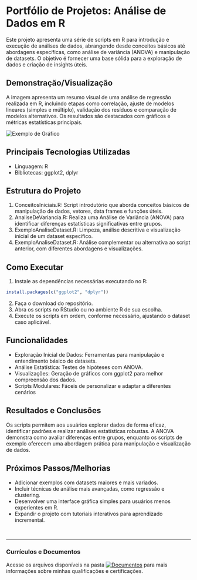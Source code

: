 # Portfólio de Projetos: Análise de Dados em R
Este projeto apresenta uma série de scripts em R para introdução e execução de análises de dados, abrangendo desde conceitos básicos até abordagens específicas, como análise de variância (ANOVA) e manipulação de datasets. O objetivo é fornecer uma base sólida para a exploração de dados e criação de insights úteis.

## Demonstração/Visualização
A imagem apresenta um resumo visual de uma análise de regressão realizada em R, incluindo etapas como correlação, ajuste de modelos lineares (simples e múltiplo), validação dos resíduos e comparação de modelos alternativos. Os resultados são destacados com gráficos e métricas estatísticas principais.
<br>

![Exemplo de Gráfico](https://github.com/vitoriapguimaraes/portifolio-R-DataScience/raw/main/GraficosANDScripts/4.ExemploAnaliseDataset-Apresentacao.png)

## Principais Tecnologias Utilizadas
- Linguagem: R
- Bibliotecas: ggplot2, dplyr

## Estrutura do Projeto
1. ConceitosIniciais.R: Script introdutório que aborda conceitos básicos de manipulação de dados, vetores, data frames e funções úteis.
2. AnaliseDeVariancia.R: Realiza uma Análise de Variância (ANOVA) para identificar diferenças estatísticas significativas entre grupos.
3. ExemploAnaliseDataset.R: Limpeza, análise descritiva e visualização inicial de um dataset específico.
4. ExemploAnaliseDataset.R: Análise complementar ou alternativa ao script anterior, com diferentes abordagens e visualizações.

## Como Executar
1. Instale as dependências necessárias executando no R:
```r
install.packages(c("ggplot2", "dplyr"))
```
2. Faça o download do repositório.
3. Abra os scripts no RStudio ou no ambiente R de sua escolha.
4. Execute os scripts em ordem, conforme necessário, ajustando o dataset caso aplicável.

## Funcionalidades
- Exploração Inicial de Dados: Ferramentas para manipulação e entendimento básico de datasets.
- Análise Estatística: Testes de hipóteses com ANOVA.
- Visualizações: Geração de gráficos com ggplot2 para melhor compreensão dos dados.
- Scripts Modulares: Fáceis de personalizar e adaptar a diferentes cenários

## Resultados e Conclusões
Os scripts permitem aos usuários explorar dados de forma eficaz, identificar padrões e realizar análises estatísticas robustas. A ANOVA demonstra como avaliar diferenças entre grupos, enquanto os scripts de exemplo oferecem uma abordagem prática para manipulação e visualização de dados.

## Próximos Passos/Melhorias
- Adicionar exemplos com datasets maiores e mais variados.
- Incluir técnicas de análise mais avançadas, como regressão e clustering.
- Desenvolver uma interface gráfica simples para usuários menos experientes em R.
- Expandir o projeto com tutoriais interativos para aprendizado incremental.

<br>
<hr> 

### Currículos e Documentos
Acesse os arquivos disponíveis na pasta 
[![Documentos](https://img.shields.io/badge/DOCUMENTOS-%F0%9F%93%83-blue?style=flat-square)](https://github.com/vitoriapguimaraes/vitoriapguimaraes/tree/main/DOCUMENTOS) para mais informações sobre minhas qualificações e certificações.
